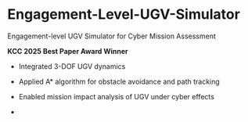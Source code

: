 # Engagement-Level-UGV-Simulator
Engagement-level UGV Simulator for Cyber Mission Assessment

**KCC 2025 Best Paper Award Winner**

- Integrated 3-DOF UGV dynamics
- Applied A* algorithm for obstacle avoidance and path tracking
- Enabled mission impact analysis of UGV under cyber effects

- 
